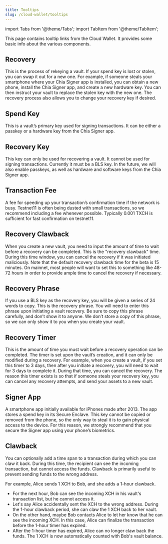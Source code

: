 ```yaml
---
title: Tooltips
slug: /cloud-wallet/tooltips
---
```


import Tabs from '@theme/Tabs';
import TabItem from '@theme/TabItem';

This page contains tooltip links from the Cloud Wallet. It provides some basic info about the various components.

## Recovery

This is the process of rekeying a vault. If your spend key is lost or stolen, you can swap it out for a new one. For example, if someone steals your smartphone where your Chia Signer app is installed, you can obtain a new phone, install the Chia Signer app, and create a new hardware key. You can then instruct your vault to replace the stolen key with the new one. The recovery process also allows you to change your recovery key if desired.

## Spend Key

This is a vault’s primary key used for signing transactions. It can be either a passkey or a hardware key from the Chia Signer app.

## Recovery Key

This key can only be used for recovering a vault. It cannot be used for signing transactions. Currently it must be a BLS key. In the future, we will also enable passkeys, as well as hardware and software keys from the Chia Signer app.

## Transaction Fee

A fee for speeding up your transaction’s confirmation time if the network is busy. Testnet11 is often being dusted with small transactions, so we recommend including a fee whenever possible. Typically 0.001 TXCH is sufficient for fast confirmation on testnet11.

## Recovery Clawback

When you create a new vault, you need to input the amount of time to wait before a recovery can be completed. This is the "recovery clawback" time. During this time window, you can cancel the recovery if it was initiated maliciously. Note that the default recovery clawback time for the beta is 15 minutes. On mainnet, most people will want to set this to something like 48-72 hours in order to provide ample time to cancel the recovery if necessary.

## Recovery Phrase

If you use a BLS key as the recovery key, you will be given a series of 24 words to copy. This is the recovery phrase. You will need to enter this phrase upon initiating a vault recovery. Be sure to copy this phrase carefully, and don’t show it to anyone. We don’t store a copy of this phrase, so we can only show it to you when you create your vault.

## Recovery Timer

This is the amount of time you must wait before a recovery operation can be completed. The timer is set upon the vault’s creation, and it can only be modified during a recovery. For example, when you create a vault, if you set this timer to 3 days, then after you initiate a recovery, you will need to wait for 3 days to complete it. During that time, you can cancel the recovery. The reason this timer exists is so that if someone steals your recovery key, you can cancel any recovery attempts, and send your assets to a new vault.

## Signer App

A smartphone app initially available for iPhones made after 2013. The app stores a spend key in its Secure Enclave. This key cannot be copied or removed from the phone, so the only way to steal it is to gain physical access to the device. For this reason, we strongly recommend that you secure the Signer app using your phone’s biometrics.

## Clawback

You can optionally add a time span to a transaction during which you can claw it back. During this time, the recipient can see the incoming transaction, but cannot access the funds. Clawback is primarily useful to prevent sending funds to the wrong address.

For example, Alice sends 1 XCH to Bob, and she adds a 1-hour clawback.

- For the next hour, Bob can see the incoming XCH in his vault's transaction list, but he cannot access it.
- Let's say Alice accidentally sent the XCH to the wrong address. During the 1-hour clawback period, she can claw the 1 XCH back to her vault.
- On the other hand, maybe Bob contacts Alice to let her know that he can see the incoming XCH. In this case, Alice can finalize the transaction before the 1-hour timer has expired.
- After the 1-hour timer has expired, Alice can no longer claw back the funds. The 1 XCH is now automatically counted with Bob's vault balance.
